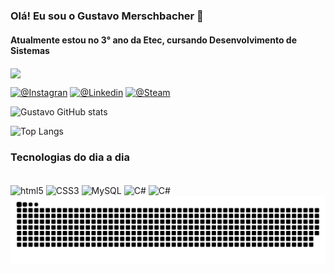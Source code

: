 ### Olá! Eu sou o Gustavo Merschbacher 🤙 
#### Atualmente estou no 3° ano da Etec, cursando Desenvolvimento de Sistemas

<span align="center">
  <img align="center" margin="2" src="https://github-profile-trophy.vercel.app/?username=FWgustavo&margin-w=2&margin-h=15&theme=juicyfresh&no-frame=true">
</span>

[![@Instagran](https://img.shields.io/badge/Instagram-E4405F?style=for-the-badge&logo=instagram&logoColor=white)](https://www.instagram.com/gust4v0_s4mp4i0/)
[![@Linkedin](https://img.shields.io/badge/LinkedIn-0077B5?style=for-the-badge&logo=linkedin&logoColor=white)](https://www.linkedin.com/in/gustavo-merschbacher-533ab82b5/)
[![@Steam](https://img.shields.io/badge/Steam-000000?style=for-the-badge&logo=steam&logoColor=white
)](https://steamcommunity.com/id/guh_fw/)

![Gustavo GitHub stats](https://github-readme-stats.vercel.app/api?username=FWgustavo&show_icons=true&theme=dracula&hide_border=true)

![Top Langs](https://github-readme-stats.vercel.app/api/top-langs/?username=FWgustavo&layout-vertical&theme=dracula&hide_border=true)
### Tecnologias do dia a dia

<div style="display: inline_block"><br>
  <img align="center" alt="html5" src="https://img.shields.io/badge/HTML5-E34F26?style=for-the-badge&logo=html5&logoColor=white">
  <img align="center" alt="CSS3" src="https://img.shields.io/badge/CSS3-1572B6?style=for-the-badge&logo=css3&logoColor=white">
  <img align="center" alt="MySQL" height="40" src="https://www.ovhcloud.com/sites/default/files/styles/large_screens_1x/public/2021-09/ECX-1909_Hero_MySQL_600x400%402x-1_0.png">
  <img align="center" alt="C#" height="40" src="https://upload.wikimedia.org/wikipedia/commons/b/bd/Logo_C_sharp.svg">
  <img align="center" alt="C#" height="30" src="https://logodownload.org/wp-content/uploads/2016/10/php-logo.png">
</div>

<picture align="center">
  <source media="(prefers-color-scheme: dark)" srcset="https://raw.githubusercontent.com/mari4souza/mari4souza/output/github-contribution-grid-snake-dark.svg">
  <source media="(prefers-color-scheme: light)" srcset="https://raw.githubusercontent.com/mari4souza/mari4souza/output/github-contribution-grid-snake-dark.svg">
  <img align="center" alt="github contribution grid snake animation" src="https://raw.githubusercontent.com/mari4souza/mari4souza/output/github-contribution-grid-snake.svg">
</picture>
